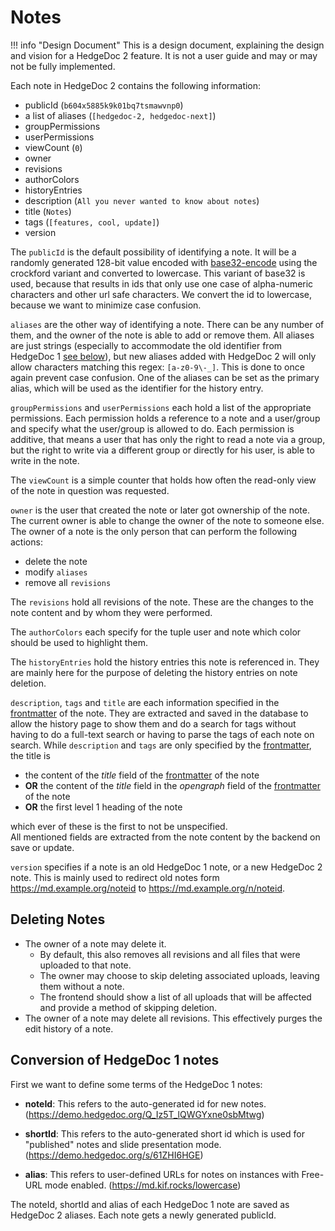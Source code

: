# Notes

!!! info "Design Document"
    This is a design document, explaining the design and vision for a HedgeDoc 2
    feature. It is not a user guide and may or may not be fully implemented.

Each note in HedgeDoc 2 contains the following information:

- publicId (`b604x5885k9k01bq7tsmawvnp0`)
  <!-- markdownlint-disable proper-names -->
- a list of aliases (`[hedgedoc-2, hedgedoc-next]`)
  <!-- markdownlint-enable proper-names -->
- groupPermissions
- userPermissions
- viewCount (`0`)
- owner
- revisions
- authorColors
- historyEntries
- description (`All you never wanted to know about notes`)
- title (`Notes`)
- tags (`[features, cool, update]`)
- version

The `publicId` is the default possibility of identifying a note. It will be a randomly generated
128-bit value encoded with [base32-encode][base32-encode] using the crockford variant and converted
to lowercase. This variant of base32 is used, because that results in ids that only use one case of
alpha-numeric characters and other url safe characters. We convert the id to lowercase, because we
want to minimize case confusion.

`aliases` are the other way of identifying a note. There can be any number of them, and the owner
of the note is able to add or remove them. All aliases are just strings (especially to accommodate
the old identifier from HedgeDoc 1 [see below](#conversion-of-hedgedoc-1-notes)), but new aliases
added with HedgeDoc 2 will only allow characters matching this regex: `[a-z0-9\-_]`. This is done to
once again prevent case confusion. One of the aliases can be set as the primary alias, which will be
used as the identifier for the history entry.

`groupPermissions` and `userPermissions` each hold a list of the appropriate permissions.
Each permission holds a reference to a note and a user/group and specify what the user/group
is allowed to do.
Each permission is additive, that means a user that has only the right to read a note via a group,
but the right to write via a different group or directly for his user, is able to write in the note.

The `viewCount` is a simple counter that holds how often the read-only view of the note in question
was requested.

`owner` is the user that created the note or later got ownership of the note. The current owner is
able to change the owner of the note to someone else. The owner of a note is the only person that
can perform the following actions:

- delete the note
- modify `aliases`
- remove all `revisions`

The `revisions` hold all revisions of the note. These are the changes to the note content and by
whom they were performed.

The `authorColors` each specify for the tuple user and note which color should be used
to highlight them.

The `historyEntries` hold the history entries this note is referenced in. They are mainly here
for the purpose of deleting the history entries on note deletion.

`description`, `tags` and `title` are each information specified in the [frontmatter][frontmatter]
of the note. They are extracted and saved in the database to allow the history page to show them and
do a search for tags without having to do a full-text search or having to parse the tags of
each note on search.
While `description` and `tags` are only specified by the [frontmatter][frontmatter], the title is

- the content of the *title* field of the [frontmatter][frontmatter] of the note
- **OR** the content of the *title* field in the *opengraph* field of the [frontmatter][frontmatter]
  of the note
- **OR** the first level 1 heading of the note

which ever of these is the first to not be unspecified.  
All mentioned fields are extracted from the note content by the backend on save or update.

`version` specifies if a note is an old HedgeDoc 1 note, or a new HedgeDoc 2 note.
This is mainly used to redirect old notes form <https://md.example.org/noteid>
to <https://md.example.org/n/noteid>.

## Deleting Notes

- The owner of a note may delete it.
  - By default, this also removes all revisions and all files that were uploaded to that note.
  - The owner may choose to skip deleting associated uploads, leaving them without a note.
  - The frontend should show a list of all uploads that will be affected
    and provide a method of skipping deletion.
- The owner of a note may delete all revisions. This effectively purges the edit
  history of a note.

## Conversion of HedgeDoc 1 notes

First we want to define some terms of the HedgeDoc 1 notes:

- **noteId**: This refers to the auto-generated id for new notes.
  (<https://demo.hedgedoc.org/Q_Iz5T_lQWGYxne0sbMtwg>)

- **shortId**: This refers to the auto-generated short id which is used for "published" notes and
  slide presentation mode. (<https://demo.hedgedoc.org/s/61ZHI6HGE>)

- **alias**: This refers to user-defined URLs for notes on instances with Free-URL mode enabled.
  (<https://md.kif.rocks/lowercase>)

The noteId, shortId and alias of each HedgeDoc 1 note are saved as HedgeDoc 2 aliases.
Each note gets a newly generated publicId.

[frontmatter]: https://jekyllrb.com/docs/front-matter/
[base32-encode]: https://www.npmjs.com/package/base32-encode
